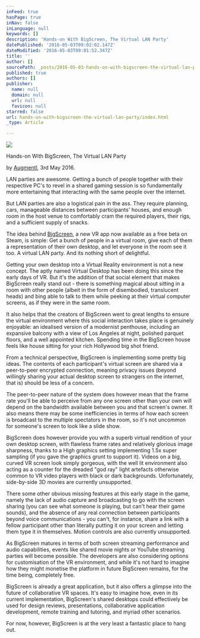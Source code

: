 ```yaml
---
inFeed: true
hasPage: true
inNav: false
inLanguage: null
keywords: []
description: 'Hands-on With BigScreen, The Virtual LAN Party'
datePublished: '2016-05-03T09:02:02.147Z'
dateModified: '2016-05-03T09:01:52.347Z'
title: ''
author: []
sourcePath: _posts/2016-05-03-hands-on-with-bigscreen-the-virtual-lan-party.md
published: true
authors: []
publisher:
  name: null
  domain: null
  url: null
  favicon: null
starred: false
url: hands-on-with-bigscreen-the-virtual-lan-party/index.html
_type: Article

---
```

![](https://the-grid-user-content.s3-us-west-2.amazonaws.com/a7db5dc6-64f8-40f3-96d8-b30a0faac806.jpg)

Hands-on With BigScreen, The Virtual LAN Party

by [Augmentl][0], 3rd May 2016\.

LAN parties are awesome. Getting a bunch of people together with their respective PC's to revel in a shared gaming session is so fundamentally more entertaining that interacting with the same people over the internet.

But LAN parties are also a logistical pain in the ass. They require planning, cars, manageable distances between participants' houses, and enough room in the host venue to comfortably cram the required players, their rigs, and a sufficient supply of snacks. 

The idea behind [BigScreen][1], a new VR app now available as a free beta on Steam, is simple: Get a bunch of people in a virtual room, give each of them a representation of their own desktop, and let everyone in the room see it too. A virtual LAN party. And its nothing short of delightful. 

Getting your own desktop into a Virtual Reality environment is not a new concept. The aptly named Virtual Desktop has been doing this since the early days of VR. But it's the addition of that social element that makes BigScreen really stand out - there is something magical about sitting in a room with other people (albeit in the form of disembodied, translucent heads) and bing able to talk to them while peeking at their virtual computer screens, as if they were in the same room.

It also helps that the creators of BigScreen went to great lengths to ensure the virtual environment where this social interaction takes place is genuinely enjoyable: an idealised version of a modernist penthouse, including an expansive balcony with a view of Los Angeles at night, polished parquet floors, and a well appointed kitchen. Spending time in the BigScreen house feels like house sitting for your rich Hollywood big shot friend. 

From a technical perspective, BigScreen is implementing some pretty big ideas. The contents of each participant's virtual screen are shared via a peer-to-peer encrypted connection, meaning privacy issues (beyond willingly sharing your actual desktop screen to strangers on the internet, that is) should be less of a concern. 

The peer-to-peer nature of the system does however mean that the frame rate you'll be able to perceive from any one screen other than your own will depend on the bandwidth available between you and that screen's owner. It also means there may be some inefficiencies in terms of how each screen is broadcast to the multiple spectators in the room, so it's not uncommon for someone's screen to look like a slide show.

BigScreen does however provide you with a superb virtual rendition of your own desktop screen, with flawless frame rates and relatively glorious image sharpness, thanks to a High graphics setting implementing 1.5x super sampling (if you gave the graphics grunt to support it). Videos on a big, curved VR screen look simply gorgeous, with the well lit environment also acting as a counter for the dreaded "god ray" light artefacts otherwise common to VR video players with black or dark backgrounds. Unfortunately, side-by-side 3D movies are currently unsupported. 

There some other obvious missing features at this early stage in the game, namely the lack of audio capture and broadcasting to go with the screen sharing (you can see what someone is playing, but can't hear their game sounds), and the absence of any real connection between participants beyond voice communications - you can't, for instance, share a link with a fellow participant other than literally putting it on your screen and letting them type it in themselves. Motion controls are also currently unsupported. 

As BigScreen matures in terms of both screen streaming performance and audio capabilities, events like shared movie nights or YouTube streaming parties will become possible. The developers are also considering options for customisation of the VR environment, and while it's not hard to imagine how they might monetise the platform in future BigScreen remains, for the time being, completely free.

BigScreen is already a great application, but it also offers a glimpse into the future of collaborative VR spaces. It's easy to imagine how, even in its current implementation, BigScreen's shared desktops could effectively be used for design reviews, presentations, collaborative application development, remote training and tutoring, and myriad other scenarios. 

For now, however, BigScreen is at the very least a fantastic place to hang out. 

[0]: https://twittter.com/augmentl
[1]: http://store.steampowered.com/app/457550/